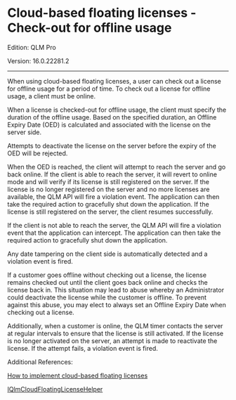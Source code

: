 # Cloud-based floating licenses - Check-out for offline usage

Edition: QLM Pro

Version: 16.0.22281.2

***

When using cloud-based floating licenses, a user can check out a license for offline usage for a period of time. To check out a license for offline usage, a client must be online.

When a license is checked-out for offline usage, the client must specify the duration of the offline usage. Based on the specified duration, an Offline Expiry Date (OED) is calculated and associated with the license on the server side.

Attempts to deactivate the license on the server before the expiry of the OED will be rejected.

When the OED is reached, the client will attempt to reach the server and go back online. If the client is able to reach the server, it will revert to online mode and will verify if its license is still registered on the server. If the license is no longer registered on the server and no more licenses are available, the QLM API will fire a violation event. The application can then take the required action to gracefully shut down the application. If the license is still registered on the server, the client resumes successfully.

If the client is not able to reach the server, the QLM API will fire a violation event that the application can intercept. The application can then take the required action to gracefully shut down the application.

Any date tampering on the client side is automatically detected and a violation event is fired.

If a customer goes offline without checking out a license, the license remains checked out until the client goes back online and checks the license back in. This situation may lead to abuse whereby an Administrator could deactivate the license while the customer is offline. To prevent against this abuse, you may elect to always set an Offline Expiry Date when checking out a license.

Additionally, when a customer is online, the QLM timer contacts the server at regular intervals to ensure that the license is still activated. If the license is no longer activated on the server, an attempt is made to reactivate the license. If the attempt fails, a violation event is fired.

Additional References:

[How to implement cloud-based floating licenses](how-to-implement-cloud-based-floating-licenses.md)

[IQlmCloudFloatingLicenseHelper](../../api-reference/iqlmcloudfloatinglicensehelper/)
